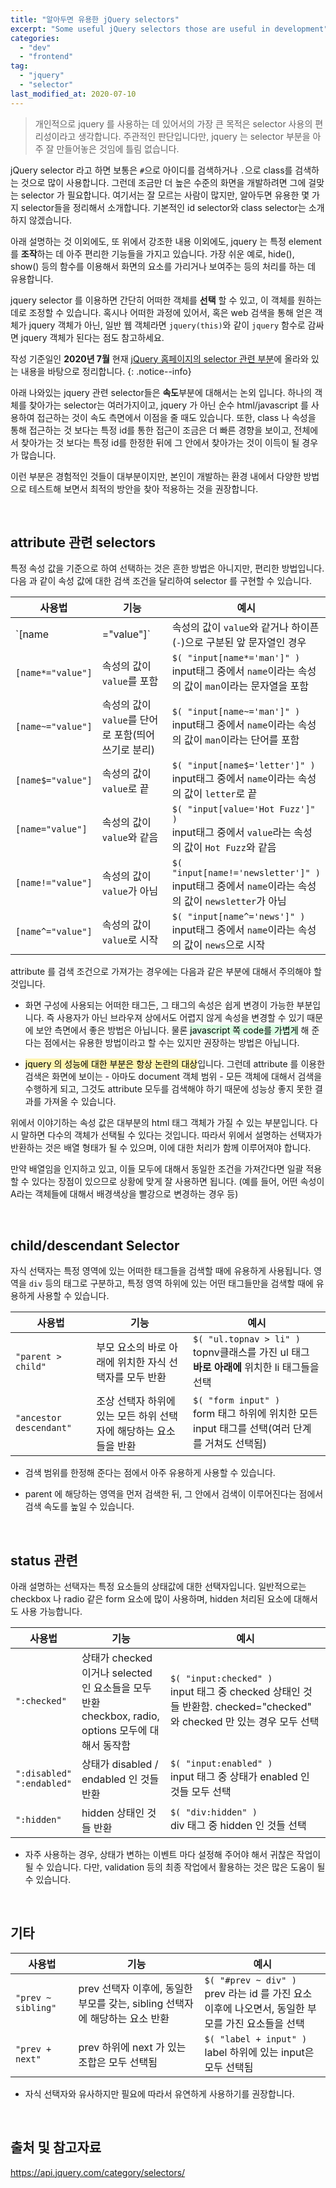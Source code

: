 ```yaml
---
title: "알아두면 유용한 jQuery selectors"
excerpt: "Some useful jQuery selectors those are useful in development"
categories:
  - "dev"
  - "frontend"
tag:
  - "jquery"
  - "selector"
last_modified_at: 2020-07-10
---
```


> 개인적으로 jquery 를 사용하는 데 있어서의 가장 큰 목적은 selector 사용의 편리성이라고 생각합니다. 주관적인 판단입니다만, jquery 는 selector 부분을 아주 잘 만들어놓은 것임에 틀림 없습니다. 

jQuery selector 라고 하면 보통은 `#`으로 아이디를 검색하거나 `.`으로 class를 검색하는 것으로 많이 사용합니다. 그런데 조금만 더 높은 수준의 화면을 개발하려면 그에 걸맞는 selector 가 필요합니다. 여기서는 잘 모르는 사람이 많지만, 알아두면 유용한 몇 가지 selector들을 정리해서 소개합니다. 기본적인 id selector와 class selector는 소개하지 않겠습니다.

아래 설명하는 것 이외에도, 또 위에서 강조한 내용 이외에도, jquery 는 특정 element 를 **조작**하는 데 아주 편리한 기능들을 가지고 있습니다. 가장 쉬운 예로, hide(), show() 등의 함수를 이용해서 화면의 요소를 가리거나 보여주는 등의 처리를 하는 데 유용합니다. 

jquery selector 를 이용하면 간단히 어떠한 객체를 **선택** 할 수 있고, 이 객체를 원하는 데로 조정할 수 있습니다. 혹시나 어떠한 과정에 있어서, 혹은 web 검색을 통해 얻은 객체가 jquery 객체가 아닌, 일반 웹 객체라면 `jquery(this)`와 같이 `jquery` 함수로 감싸면 jquery 객체가 된다는 점도 참고하세요.

작성 기준일인 **2020년 7월** 현재 [jQuery 홈페이지의 selector 관련 부분](https://api.jquery.com/category/selectors/)에 올라와 있는 내용을 바탕으로 정리합니다. 
{: .notice--info}

아래 나와있는 jquery 관련 selector들은 **속도**부분에 대해서는 논외 입니다. 하나의 객체를 찾아가는 selector는 여러가지이고, jquery 가 아닌 순수 html/javascript 를 사용하여 접근하는 것이 속도 측면에서 이점을 줄 때도 있습니다. 또한, class 나 속성을 통해 접근하는 것 보다는 특정 id를 통한 접근이 조금은 더 빠른 경향을 보이고, 전체에서 찾아가는 것 보다는 특정 id를 한정한 뒤에 그 안에서 찾아가는 것이 이득이 될 경우가 많습니다. 

이런 부분은 경험적인 것들이 대부분이지만, 본인이 개발하는 환경 내에서 다양한 방법으로 테스트해 보면서 최적의 방안을 찾아 적용하는 것을 권장합니다.
  
<br/>

## attribute 관련 selectors

특정 속성 값을 기준으로 하여 선택하는 것은 흔한 방법은 아니지만, 편리한 방법입니다. 다음 과 같이 속성 값에 대한 검색 조건을 달리하여 selector 를 구현할 수 있습니다.  

| 사용법 | 기능 | 예시 |
|------|------|----|
|`[name|="value"]`|속성의 값이 `value`와 같거나 하이픈(`-`)으로 구분된 앞 문자열인 경우|`$( "a[hreflang|='en']" )`<br>a태그 중에서 `hreflang`이라는 속성의 값이 `en`과 같거나 하이픈(`-`)으로 구분된 앞 문자열인 경우|
|`[name*="value"]`|속성의 값이 `value`를 포함|`$( "input[name*='man']" )`<br>input태그 중에서 `name`이라는 속성의 값이 `man`이라는 문자열을 포함|
|`[name~="value"]`|속성의 값이 `value`를 단어로 포함(띄어쓰기로 분리)|`$( "input[name~='man']" )`<br>input태그 중에서 `name`이라는 속성의 값이 `man`이라는 단어를 포함|
|`[name$="value"]`|속성의 값이 `value`로 끝|`$( "input[name$='letter']" )`<br>input태그 중에서 `name`이라는 속성의 값이 `letter`로 끝|
|`[name="value"]`|속성의 값이 `value`와 같음|`$( "input[value='Hot Fuzz']" )`<br>input태그 중에서 `value`라는 속성의 값이 `Hot Fuzz`와 같음|
|`[name!="value"]`|속성의 값이 `value`가 아님|`$( "input[name!='newsletter']" )`<br>input태그 중에서 `name`이라는 속성의 값이 `newsletter`가 아님|
|`[name^="value"]`|속성의 값이 `value`로 시작|`$( "input[name^='news']" )`<br>input태그 중에서 `name`이라는 속성의 값이 `news`으로 시작|

attribute 를 검색 조건으로 가져가는 경우에는 다음과 같은 부분에 대해서 주의해야 할 것입니다. 

- 화면 구성에 사용되는 어떠한 태그든, 그 태그의 속성은 쉽게 변경이 가능한 부분입니다. 즉 사용자가 아닌 브라우져 상에서도 어렵지 않게 속성을 변경할 수 있기 때문에 보안 측면에서 좋은 방법은 아닙니다. 물론 <mark style='background-color: #dcffe4'>javascript 쪽 code를 가볍게</mark> 해 준다는 점에서는 유용한 방법이라고 할 수는 있지만 권장하는 방법은 아닙니다.

- <mark style='background-color: #fff5b1'>jquery 의 성능에 대한 부분은 항상 논란의 대상</mark>입니다. 그런데 attribute 를 이용한 검색은 화면에 보이는 - 아마도 document 객체 범위 - 모든 객체에 대해서 검색을 수행하게 되고, 그것도 attribute 모두를 검색해야 하기 때문에 성능상 좋지 못한 결과를 가져올 수 있습니다. 

위에서 이야기하는 속성 값은 대부분의 html 태그 객체가 가질 수 있는 부분입니다. 다시 말하면 다수의 객체가 선택될 수 있다는 것입니다. 따라서 위에서 설명하는 선택자가 반환하는 것은 배열 형태가 될 수 있으며, 이에 대한 처리가 함께 이루어져야 합니다. 

만약 배열임을 인지하고 있고, 이들 모두에 대해서 동일한 조건을 가져간다면 일괄 적용할 수 있다는 장점이 있으므로 상황에 맞게 잘 사용하면 됩니다. (예를 들어, 어떤 속성이 A라는 객체들에 대해서 배경색상을 빨강으로 변경하는 경우 등)

<br/>

## child/descendant Selector

자식 선택자는 특정 영역에 있는 어떠한 태그들을 검색할 때에 유용하게 사용됩니다. 영역을 `div` 등의 태그로 구분하고, 특정 영역 하위에 있는 어떤 태그들만을 검색할 때에 유용하게 사용할 수 있습니다. 

| 사용법 | 기능 | 예시 |
|------|------|----|
|`"parent > child"`|부모 요소의 바로 아래에 위치한 자식 선택자를 모두 반환|`$( "ul.topnav > li" )`<br>topnv클래스를 가진 ul 태그 **바로 아래에** 위치한 li 태그들을 선택|
|`"ancestor descendant"`|조상 선택자 하위에 있는 모든 하위 선택자에 해당하는 요소들을 반환|`$( "form input" )`<br>form 태그 하위에 위치한 모든 input 태그를 선택(여러 단계를 거쳐도 선택됨)|

- 검색 범위를 한정해 준다는 점에서 아주 유용하게 사용할 수 있습니다. 

- parent 에 해당하는 영역을 먼저 검색한 뒤, 그 안에서 검색이 이루어진다는 점에서 검색 속도를 높일 수 있습니다.

<br/>

## status 관련

아래 설명하는 선택자는 특정 요소들의 상태값에 대한 선택자입니다. 일반적으로는 checkbox 나 radio 같은 form 요소에 많이 사용하며, hidden 처리된 요소에 대해서도 사용 가능합니다.

| 사용법 | 기능 | 예시 |
|------|------|----|
|`":checked"`|상태가 checked 이거나 selected 인 요소들을 모두 반환<br>checkbox, radio, options 모두에 대해서 동작함|`$( "input:checked" )`<br>input 태그 중 checked 상태인 것들 반환함. checked="checked" 와 checked 만 있는 경우 모두 선택|
|`":disabled"`<br>`":endabled"`|상태가 disabled / endabled 인 것들 반환|`$( "input:enabled" )`<br>input 태그 중 상태가 enabled 인 것들 모두 선택|
|`":hidden"`|hidden 상태인 것들 반환|`$( "div:hidden" )`<br>div 태그 중 hidden 인 것들 선택|

- 자주 사용하는 경우, 상태가 변하는 이벤트 마다 설정해 주어야 해서 귀찮은 작업이 될 수 있습니다. 다만, validation 등의 최종 작업에서 활용하는 것은 많은 도움이 될 수 있습니다.

<br/>

## 기타

| 사용법 | 기능 | 예시 |
|------|------|----|
|`"prev ~ sibling"`|prev 선택자 이후에, 동일한 부모를 갖는, sibling 선택자에 해당하는 요소 반환|`$( "#prev ~ div" )`<br>prev 라는 id 를 가진 요소 이후에 나오면서, 동일한 부모를 가진 요소들을 선택|
|`"prev + next"`|prev 하위에 next 가 있는 조합은 모두 선택됨|`$( "label + input" )`<br>label 하위에 있는 input은 모두 선택됨|

- 자식 선택자와 유사하지만 필요에 따라서 유연하게 사용하기를 권장합니다.

<br/>

## 출처 및 참고자료

 https://api.jquery.com/category/selectors/